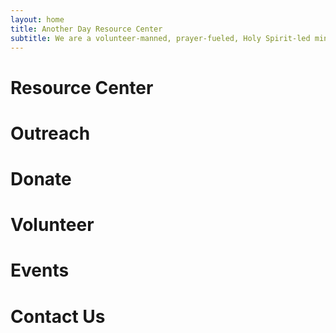 ```yaml
---
layout: home
title: Another Day Resource Center
subtitle: We are a volunteer-manned, prayer-fueled, Holy Spirit-led ministry committed to spreading hope, truth, and love by being the hands and feet of Jesus.
---
```

# Resource Center


# Outreach


# Donate


# Volunteer


# Events


# Contact Us

